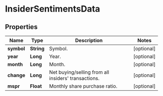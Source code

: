 # InsiderSentimentsData

## Properties

 Name       | Type       | Description                                             | Notes      
------------|------------|---------------------------------------------------------|------------
 **symbol** | **String** | Symbol.                                                 | [optional] 
 **year**   | **Long**   | Year.                                                   | [optional] 
 **month**  | **Long**   | Month.                                                  | [optional] 
 **change** | **Long**   | Net buying/selling from all insiders&#39; transactions. | [optional] 
 **mspr**   | **Float**  | Monthly share purchase ratio.                           | [optional] 



